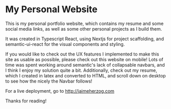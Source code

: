 # My Personal Website

This is my personal portfolio website, which contains my resume and some social media links, as well as some other personal projects as I build them.

It was created in Typescript React, using Nextjs for project scaffolding, and semantic-ui-react for the visual components and styling. 

If you would like to check out the UX features I implemented to make this site as usable as possible, 
please check out this website on mobile! Lots of time was spent working around semantic's lack of collapsable navbars, 
and I think I enjoy my solution quite a bit. Additionally, check out my resume, which I created in latex and converted to HTML,
and scroll down on desktop to see how the nicely the Navbar follows!

For a live deployment, go to http://jaimeherzog.com

Thanks for reading!